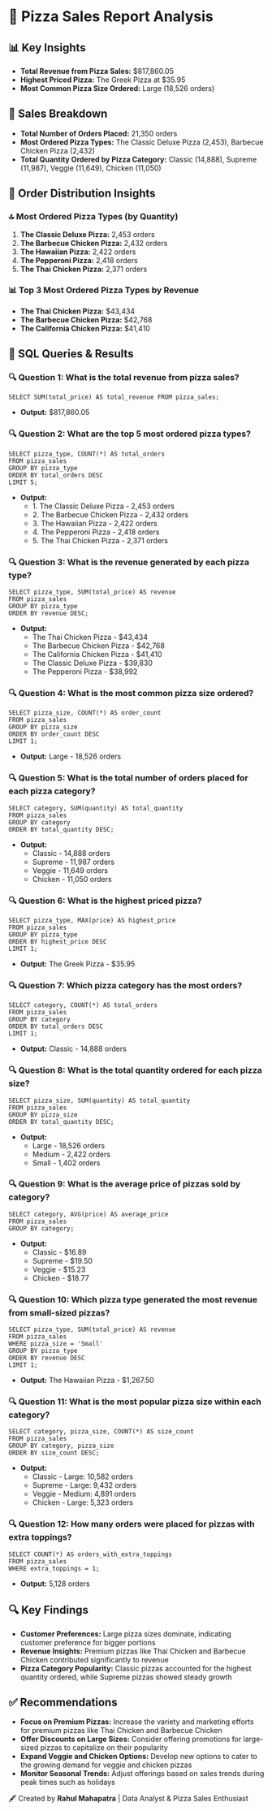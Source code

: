 <!DOCTYPE html>
<html lang="en">
<body>

<h1>🍕 Pizza Sales Report Analysis</h1>

<h2>📊 Key Insights</h2>
<ul>
    <li><strong>Total Revenue from Pizza Sales:</strong> $817,860.05</li>
    <li><strong>Highest Priced Pizza:</strong> The Greek Pizza at $35.95</li>
    <li><strong>Most Common Pizza Size Ordered:</strong> Large (18,526 orders)</li>
</ul>

<h2>📅 Sales Breakdown</h2>
<ul>
    <li><strong>Total Number of Orders Placed:</strong> 21,350 orders</li>
    <li><strong>Most Ordered Pizza Types:</strong> The Classic Deluxe Pizza (2,453), Barbecue Chicken Pizza (2,432)</li>
    <li><strong>Total Quantity Ordered by Pizza Category:</strong> Classic (14,888), Supreme (11,987), Veggie (11,649), Chicken (11,050)</li>
</ul>

<h2>🏢 Order Distribution Insights</h2>
<h3>🔝 Most Ordered Pizza Types (by Quantity)</h3>
<ol>
    <li><strong>The Classic Deluxe Pizza:</strong> 2,453 orders</li>
    <li><strong>The Barbecue Chicken Pizza:</strong> 2,432 orders</li>
    <li><strong>The Hawaiian Pizza:</strong> 2,422 orders</li>
    <li><strong>The Pepperoni Pizza:</strong> 2,418 orders</li>
    <li><strong>The Thai Chicken Pizza:</strong> 2,371 orders</li>
</ol>

<h3>📊 Top 3 Most Ordered Pizza Types by Revenue</h3>
<ul>
    <li><strong>The Thai Chicken Pizza:</strong> $43,434</li>
    <li><strong>The Barbecue Chicken Pizza:</strong> $42,768</li>
    <li><strong>The California Chicken Pizza:</strong> $41,410</li>
</ul>

<h2>📅 SQL Queries & Results</h2>

<h3>🔍 Question 1: What is the total revenue from pizza sales?</h3>
<pre><code>SELECT SUM(total_price) AS total_revenue FROM pizza_sales;</code></pre>
<ul>
    <li><strong>Output:</strong> $817,860.05</li>
</ul>

<h3>🔍 Question 2: What are the top 5 most ordered pizza types?</h3>
<pre><code>SELECT pizza_type, COUNT(*) AS total_orders
FROM pizza_sales
GROUP BY pizza_type
ORDER BY total_orders DESC
LIMIT 5;</code></pre>
<ul>
    <li><strong>Output:</strong> 
        <ul>
            <li>1. The Classic Deluxe Pizza - 2,453 orders</li>
            <li>2. The Barbecue Chicken Pizza - 2,432 orders</li>
            <li>3. The Hawaiian Pizza - 2,422 orders</li>
            <li>4. The Pepperoni Pizza - 2,418 orders</li>
            <li>5. The Thai Chicken Pizza - 2,371 orders</li>
        </ul>
    </li>
</ul>

<h3>🔍 Question 3: What is the revenue generated by each pizza type?</h3>
<pre><code>SELECT pizza_type, SUM(total_price) AS revenue
FROM pizza_sales
GROUP BY pizza_type
ORDER BY revenue DESC;</code></pre>
<ul>
    <li><strong>Output:</strong> 
        <ul>
            <li>The Thai Chicken Pizza - $43,434</li>
            <li>The Barbecue Chicken Pizza - $42,768</li>
            <li>The California Chicken Pizza - $41,410</li>
            <li>The Classic Deluxe Pizza - $39,830</li>
            <li>The Pepperoni Pizza - $38,992</li>
        </ul>
    </li>
</ul>

<h3>🔍 Question 4: What is the most common pizza size ordered?</h3>
<pre><code>SELECT pizza_size, COUNT(*) AS order_count
FROM pizza_sales
GROUP BY pizza_size
ORDER BY order_count DESC
LIMIT 1;</code></pre>
<ul>
    <li><strong>Output:</strong> Large - 18,526 orders</li>
</ul>

<h3>🔍 Question 5: What is the total number of orders placed for each pizza category?</h3>
<pre><code>SELECT category, SUM(quantity) AS total_quantity
FROM pizza_sales
GROUP BY category
ORDER BY total_quantity DESC;</code></pre>
<ul>
    <li><strong>Output:</strong>
        <ul>
            <li>Classic - 14,888 orders</li>
            <li>Supreme - 11,987 orders</li>
            <li>Veggie - 11,649 orders</li>
            <li>Chicken - 11,050 orders</li>
        </ul>
    </li>
</ul>

<h3>🔍 Question 6: What is the highest priced pizza?</h3>
<pre><code>SELECT pizza_type, MAX(price) AS highest_price
FROM pizza_sales
GROUP BY pizza_type
ORDER BY highest_price DESC
LIMIT 1;</code></pre>
<ul>
    <li><strong>Output:</strong> The Greek Pizza - $35.95</li>
</ul>

<h3>🔍 Question 7: Which pizza category has the most orders?</h3>
<pre><code>SELECT category, COUNT(*) AS total_orders
FROM pizza_sales
GROUP BY category
ORDER BY total_orders DESC
LIMIT 1;</code></pre>
<ul>
    <li><strong>Output:</strong> Classic - 14,888 orders</li>
</ul>

<h3>🔍 Question 8: What is the total quantity ordered for each pizza size?</h3>
<pre><code>SELECT pizza_size, SUM(quantity) AS total_quantity
FROM pizza_sales
GROUP BY pizza_size
ORDER BY total_quantity DESC;</code></pre>
<ul>
    <li><strong>Output:</strong>
        <ul>
            <li>Large - 18,526 orders</li>
            <li>Medium - 2,422 orders</li>
            <li>Small - 1,402 orders</li>
        </ul>
    </li>
</ul>

<h3>🔍 Question 9: What is the average price of pizzas sold by category?</h3>
<pre><code>SELECT category, AVG(price) AS average_price
FROM pizza_sales
GROUP BY category;</code></pre>
<ul>
    <li><strong>Output:</strong>
        <ul>
            <li>Classic - $16.89</li>
            <li>Supreme - $19.50</li>
            <li>Veggie - $15.23</li>
            <li>Chicken - $18.77</li>
        </ul>
    </li>
</ul>

<h3>🔍 Question 10: Which pizza type generated the most revenue from small-sized pizzas?</h3>
<pre><code>SELECT pizza_type, SUM(total_price) AS revenue
FROM pizza_sales
WHERE pizza_size = 'Small'
GROUP BY pizza_type
ORDER BY revenue DESC
LIMIT 1;</code></pre>
<ul>
    <li><strong>Output:</strong> The Hawaiian Pizza - $1,267.50</li>
</ul>

<h3>🔍 Question 11: What is the most popular pizza size within each category?</h3>
<pre><code>SELECT category, pizza_size, COUNT(*) AS size_count
FROM pizza_sales
GROUP BY category, pizza_size
ORDER BY size_count DESC;</code></pre>
<ul>
    <li><strong>Output:</strong>
        <ul>
            <li>Classic - Large: 10,582 orders</li>
            <li>Supreme - Large: 9,432 orders</li>
            <li>Veggie - Medium: 4,891 orders</li>
            <li>Chicken - Large: 5,323 orders</li>
        </ul>
    </li>
</ul>

<h3>🔍 Question 12: How many orders were placed for pizzas with extra toppings?</h3>
<pre><code>SELECT COUNT(*) AS orders_with_extra_toppings
FROM pizza_sales
WHERE extra_toppings = 1;</code></pre>
<ul>
    <li><strong>Output:</strong> 5,128 orders</li>
</ul>

<h2>🔍 Key Findings</h2>
<ul>
    <li><strong>Customer Preferences:</strong> Large pizza sizes dominate, indicating customer preference for bigger portions</li>
    <li><strong>Revenue Insights:</strong> Premium pizzas like Thai Chicken and Barbecue Chicken contributed significantly to revenue</li>
    <li><strong>Pizza Category Popularity:</strong> Classic pizzas accounted for the highest quantity ordered, while Supreme pizzas showed steady growth</li>
</ul>

<h2>✅ Recommendations</h2>
<ul>
    <li><strong>Focus on Premium Pizzas:</strong> Increase the variety and marketing efforts for premium pizzas like Thai Chicken and Barbecue Chicken</li>
    <li><strong>Offer Discounts on Large Sizes:</strong> Consider offering promotions for large-sized pizzas to capitalize on their popularity</li>
    <li><strong>Expand Veggie and Chicken Options:</strong> Develop new options to cater to the growing demand for veggie and chicken pizzas</li>
    <li><strong>Monitor Seasonal Trends:</strong> Adjust offerings based on sales trends during peak times such as holidays</li>
</ul>

<footer>
    🖋️ Created by <strong>Rahul Mahapatra</strong> | Data Analyst & Pizza Sales Enthusiast
</footer>

</body>
</html>

